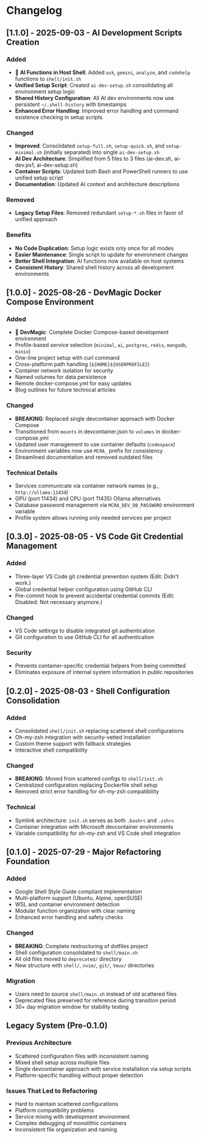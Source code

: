 # Changelog

## [1.1.0] - 2025-09-03 - AI Development Scripts Creation

### Added

- 🤖 **AI Functions in Host Shell**: Added `ask`, `gemini`, `analyze`, and `codehelp` functions to `shell/init.sh`
- **Unified Setup Script**: Created `ai-dev-setup.sh` consolidating all environment setup logic
- **Shared History Configuration**: All AI dev environments now use persistent `~/.shell-history` with timestamps
- **Enhanced Error Handling**: Improved error handling and command existence checking in setup scripts

### Changed

- **Improved**: Consolidated `setup-full.sh`, `setup-quick.sh`, and `setup-minimal.sh` (initially separated) into single `ai-dev-setup.sh`
- **AI Dev Architecture**: Simplified from 5 files to 3 files (ai-dev.sh, ai-dev.ps1, ai-dev-setup.sh)
- **Container Scripts**: Updated both Bash and PowerShell runners to use unified setup script
- **Documentation**: Updated AI context and architecture descriptions

### Removed

- **Legacy Setup Files**: Removed redundant `setup-*.sh` files in favor of unified approach

### Benefits

- **No Code Duplication**: Setup logic exists only once for all modes
- **Easier Maintenance**: Single script to update for environment changes
- **Better Shell Integration**: AI functions now available on host systems
- **Consistent History**: Shared shell history across all development environments

## [1.0.0] - 2025-08-26 - DevMagic Docker Compose Environment

### Added

- 🚀 **DevMagic**: Complete Docker Compose-based development environment
- Profile-based service selection (`minimal`, `ai`, `postgres`, `redis`, `mongodb`, `minio`)
- One-line project setup with curl command
- Cross-platform path handling (`${HOME}${USERPROFILE}`)
- Container network isolation for security
- Named volumes for data persistence
- Remote docker-compose.yml for easy updates
- Blog outlines for future technical articles

### Changed

- **BREAKING**: Replaced single devcontainer approach with Docker Compose
- Transitioned from `mounts` in devcontainer.json to `volumes` in docker-compose.yml
- Updated user management to use container defaults (`codespace`)
- Environment variables now use `MCRA_` prefix for consistency
- Streamlined documentation and removed outdated files

### Technical Details

- Services communicate via container network names (e.g., `http://ollama:11434`)
- GPU (port 11434) and CPU (port 11435) Ollama alternatives
- Database password management via `MCRA_DEV_DB_PASSWORD` environment variable
- Profile system allows running only needed services per project

## [0.3.0] - 2025-08-05 - VS Code Git Credential Management

### Added

- Three-layer VS Code git credential prevention system (Edit: Didn't work.)
- Global credential helper configuration using GitHub CLI
- Pre-commit hook to prevent accidental credential commits (Edit: Disabled. Not necessary anymore.)

### Changed

- VS Code settings to disable integrated git authentication
- Git configuration to use GitHub CLI for all authentication

### Security

- Prevents container-specific credential helpers from being committed
- Eliminates exposure of internal system information in public repositories

## [0.2.0] - 2025-08-03 - Shell Configuration Consolidation

### Added

- Consolidated `shell/init.sh` replacing scattered shell configurations
- Oh-my-zsh integration with security-vetted installation
- Custom theme support with fallback strategies
- Interactive shell compatibility

### Changed

- **BREAKING**: Moved from scattered configs to `shell/init.sh`
- Centralized configuration replacing Dockerfile shell setup
- Removed strict error handling for oh-my-zsh compatibility

### Technical

- Symlink architecture: `init.sh` serves as both `.bashrc` and `.zshrc`
- Container integration with Microsoft devcontainer environments
- Variable compatibility for oh-my-zsh and VS Code shell integration

## [0.1.0] - 2025-07-29 - Major Refactoring Foundation

### Added

- Google Shell Style Guide compliant implementation
- Multi-platform support (Ubuntu, Alpine, openSUSE)
- WSL and container environment detection
- Modular function organization with clear naming
- Enhanced error handling and safety checks

### Changed

- **BREAKING**: Complete restructuring of dotfiles project
- Shell configuration consolidated to `shell/main.sh`
- All old files moved to `deprecated/` directory
- New structure with `shell/`, `nvim/`, `git/`, `tmux/` directories

### Migration

- Users need to source `shell/main.sh` instead of old scattered files
- Deprecated files preserved for reference during transition period
- 30+ day migration window for stability testing

## Legacy System (Pre-0.1.0)

### Previous Architecture

- Scattered configuration files with inconsistent naming
- Mixed shell setup across multiple files
- Single devcontainer approach with service installation via setup scripts
- Platform-specific handling without proper detection

### Issues That Led to Refactoring

- Hard to maintain scattered configurations
- Platform compatibility problems
- Service mixing with development environment
- Complex debugging of monolithic containers
- Inconsistent file organization and naming
